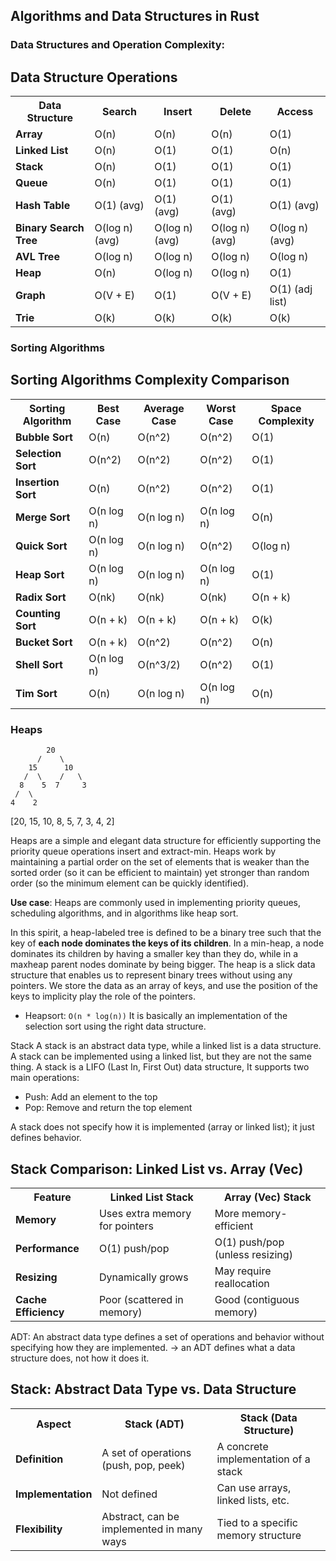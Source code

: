 ## Algorithms and Data Structures in Rust


### Data Structures and Operation Complexity:

## Data Structure Operations

<table>
  <tr>
    <th><strong>Data Structure</strong></th>
    <th><strong>Search</strong></th>
    <th><strong>Insert</strong></th>
    <th><strong>Delete</strong></th>
    <th><strong>Access</strong></th>
  </tr>
  <tr>
    <td><strong>Array</strong></td>
    <td>O(n)</td>
    <td>O(n)</td>
    <td>O(n)</td>
    <td>O(1)</td>
  </tr>
  <tr>
    <td><strong>Linked List</strong></td>
    <td>O(n)</td>
    <td>O(1)</td>
    <td>O(1)</td>
    <td>O(n)</td>
  </tr>
  <tr>
    <td><strong>Stack</strong></td>
    <td>O(n)</td>
    <td>O(1)</td>
    <td>O(1)</td>
    <td>O(1)</td>
  </tr>
  <tr>
    <td><strong>Queue</strong></td>
    <td>O(n)</td>
    <td>O(1)</td>
    <td>O(1)</td>
    <td>O(1)</td>
  </tr>
  <tr>
    <td><strong>Hash Table</strong></td>
    <td>O(1) (avg)</td>
    <td>O(1) (avg)</td>
    <td>O(1) (avg)</td>
    <td>O(1) (avg)</td>
  </tr>
  <tr>
    <td><strong>Binary Search Tree</strong></td>
    <td>O(log n) (avg)</td>
    <td>O(log n) (avg)</td>
    <td>O(log n) (avg)</td>
    <td>O(log n) (avg)</td>
  </tr>
  <tr>
    <td><strong>AVL Tree</strong></td>
    <td>O(log n)</td>
    <td>O(log n)</td>
    <td>O(log n)</td>
    <td>O(log n)</td>
  </tr>
  <tr>
    <td><strong>Heap</strong></td>
    <td>O(n)</td>
    <td>O(log n)</td>
    <td>O(log n)</td>
    <td>O(1)</td>
  </tr>
  <tr>
    <td><strong>Graph</strong></td>
    <td>O(V + E)</td>
    <td>O(1)</td>
    <td>O(V + E)</td>
    <td>O(1) (adj list)</td>
  </tr>
  <tr>
    <td><strong>Trie</strong></td>
    <td>O(k)</td>
    <td>O(k)</td>
    <td>O(k)</td>
    <td>O(k)</td>
  </tr>
</table>


### Sorting Algorithms
## Sorting Algorithms Complexity Comparison

<table>
  <tr>
    <th><strong>Sorting Algorithm</strong></th>
    <th><strong>Best Case</strong></th>
    <th><strong>Average Case</strong></th>
    <th><strong>Worst Case</strong></th>
    <th><strong>Space Complexity</strong></th>
  </tr>
  <tr>
    <td><strong>Bubble Sort</strong></td>
    <td>O(n)</td>
    <td>O(n^2)</td>
    <td>O(n^2)</td>
    <td>O(1)</td>
  </tr>
  <tr>
    <td><strong>Selection Sort</strong></td>
    <td>O(n^2)</td>
    <td>O(n^2)</td>
    <td>O(n^2)</td>
    <td>O(1)</td>
  </tr>
  <tr>
    <td><strong>Insertion Sort</strong></td>
    <td>O(n)</td>
    <td>O(n^2)</td>
    <td>O(n^2)</td>
    <td>O(1)</td>
  </tr>
  <tr>
    <td><strong>Merge Sort</strong></td>
    <td>O(n log n)</td>
    <td>O(n log n)</td>
    <td>O(n log n)</td>
    <td>O(n)</td>
  </tr>
  <tr>
    <td><strong>Quick Sort</strong></td>
    <td>O(n log n)</td>
    <td>O(n log n)</td>
    <td>O(n^2)</td>
    <td>O(log n)</td>
  </tr>
  <tr>
    <td><strong>Heap Sort</strong></td>
    <td>O(n log n)</td>
    <td>O(n log n)</td>
    <td>O(n log n)</td>
    <td>O(1)</td>
  </tr>
  <tr>
    <td><strong>Radix Sort</strong></td>
    <td>O(nk)</td>
    <td>O(nk)</td>
    <td>O(nk)</td>
    <td>O(n + k)</td>
  </tr>
  <tr>
    <td><strong>Counting Sort</strong></td>
    <td>O(n + k)</td>
    <td>O(n + k)</td>
    <td>O(n + k)</td>
    <td>O(k)</td>
  </tr>
  <tr>
    <td><strong>Bucket Sort</strong></td>
    <td>O(n + k)</td>
    <td>O(n^2)</td>
    <td>O(n^2)</td>
    <td>O(n)</td>
  </tr>
  <tr>
    <td><strong>Shell Sort</strong></td>
    <td>O(n log n)</td>
    <td>O(n^3/2)</td>
    <td>O(n^2)</td>
    <td>O(1)</td>
  </tr>
  <tr>
    <td><strong>Tim Sort</strong></td>
    <td>O(n)</td>
    <td>O(n log n)</td>
    <td>O(n log n)</td>
    <td>O(n)</td>
  </tr>
</table>



### Heaps
            20
          /    \
        15      10
       /  \    /   \
      8    5  7     3
     /  \
    4    2

[20, 15, 10, 8, 5, 7, 3, 4, 2]


Heaps are a simple and elegant data structure for efficiently supporting the 
priority queue operations insert and extract-min. Heaps work by maintaining a
partial order on the set of elements that is weaker than the sorted order (so it
can be efficient to maintain) yet stronger than random order (so the minimum
element can be quickly identified).

**Use case**: Heaps are commonly used in implementing priority queues, scheduling algorithms, and in algorithms like heap sort.

In this spirit, a heap-labeled tree is defined to be a binary tree such that
the key of **each node dominates the keys of its children**. In a min-heap, a node
dominates its children by having a smaller key than they do, while in a maxheap
parent nodes dominate by being bigger.
The heap is a slick data structure that enables
us to represent binary trees without using any pointers. 
We store the data as an array of keys, and use the position of the keys to implicity play the role of the pointers.

- Heapsort:
`O(n * log(n))`
It is basically an implementation of the selection sort using the right data structure.  


Stack
A stack is an abstract data type, while a linked list is a data structure. A stack can be implemented using a linked list, but they are not the same thing.
A stack is a LIFO (Last In, First Out) data structure, It supports two main operations:
- Push: Add an element to the top
- Pop: Remove and return the top element

A stack does not specify how it is implemented (array or linked list); it just defines behavior.

## Stack Comparison: Linked List vs. Array (Vec)

<table>
  <tr>
    <th>Feature</th>
    <th>Linked List Stack</th>
    <th>Array (Vec) Stack</th>
  </tr>
  <tr>
    <td><strong>Memory</strong></td>
    <td>Uses extra memory for pointers</td>
    <td>More memory-efficient</td>
  </tr>
  <tr>
    <td><strong>Performance</strong></td>
    <td>O(1) push/pop</td>
    <td>O(1) push/pop (unless resizing)</td>
  </tr>
  <tr>
    <td><strong>Resizing</strong></td>
    <td>Dynamically grows</td>
    <td>May require reallocation</td>
  </tr>
  <tr>
    <td><strong>Cache Efficiency</strong></td>
    <td>Poor (scattered in memory)</td>
    <td>Good (contiguous memory)</td>
  </tr>
</table>


ADT:
An abstract data type defines a set of operations and behavior without specifying how they are implemented.
-> an ADT defines what a data structure does, not how it does it.

## Stack: Abstract Data Type vs. Data Structure

<table>
  <tr>
    <th>Aspect</th>
    <th>Stack (ADT)</th>
    <th>Stack (Data Structure)</th>
  </tr>
  <tr>
    <td><strong>Definition</strong></td>
    <td>A set of operations (push, pop, peek)</td>
    <td>A concrete implementation of a stack</td>
  </tr>
  <tr>
    <td><strong>Implementation</strong></td>
    <td>Not defined</td>
    <td>Can use arrays, linked lists, etc.</td>
  </tr>
  <tr>
    <td><strong>Flexibility</strong></td>
    <td>Abstract, can be implemented in many ways</td>
    <td>Tied to a specific memory structure</td>
  </tr>
</table>

